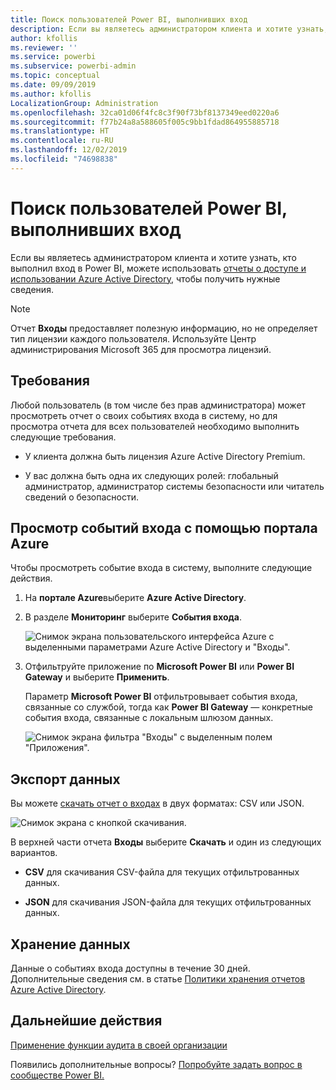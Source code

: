 ```yaml
---
title: Поиск пользователей Power BI, выполнивших вход
description: Если вы являетесь администратором клиента и хотите узнать, кто выполнил вход в Power BI, можете использовать отчеты о доступе и использовании Azure Active Directory, чтобы получить нужные сведения.
author: kfollis
ms.reviewer: ''
ms.service: powerbi
ms.subservice: powerbi-admin
ms.topic: conceptual
ms.date: 09/09/2019
ms.author: kfollis
LocalizationGroup: Administration
ms.openlocfilehash: 32ca01d06f4fc8c3f90f73bf8137349eed0220a6
ms.sourcegitcommit: f77b24a8a588605f005c9bb1fdad864955885718
ms.translationtype: HT
ms.contentlocale: ru-RU
ms.lasthandoff: 12/02/2019
ms.locfileid: "74698838"
---
```

# <a name="find-power-bi-users-that-have-signed-in"></a>Поиск пользователей Power BI, выполнивших вход

Если вы являетесь администратором клиента и хотите узнать, кто выполнил вход в Power BI, можете использовать [отчеты о доступе и использовании Azure Active Directory](/azure/active-directory/reports-monitoring/concept-sign-ins), чтобы получить нужные сведения.

> [!NOTE]
> Отчет **Входы** предоставляет полезную информацию, но не определяет тип лицензии каждого пользователя. Используйте Центр администрирования Microsoft 365 для просмотра лицензий.

## <a name="requirements"></a>Требования

Любой пользователь (в том числе без прав администратора) может просмотреть отчет о своих событиях входа в систему, но для просмотра отчета для всех пользователей необходимо выполнить следующие требования.

* У клиента должна быть лицензия Azure Active Directory Premium.

* У вас должна быть одна их следующих ролей: глобальный администратор, администратор системы безопасности или читатель сведений о безопасности.

## <a name="use-the-azure-portal-to-view-sign-ins"></a>Просмотр событий входа с помощью портала Azure

Чтобы просмотреть событие входа в систему, выполните следующие действия.

1. На **портале Azure**выберите **Azure Active Directory**.

1. В разделе **Мониторинг** выберите **События входа**.
   
    ![Снимок экрана пользовательского интерфейса Azure с выделенными параметрами Azure Active Directory и "Входы".](media/service-admin-access-usage/azure-portal-sign-ins.png)

1. Отфильтруйте приложение по **Microsoft Power BI** или **Power BI Gateway** и выберите **Применить**.

    Параметр **Microsoft Power BI** отфильтровывает события входа, связанные со службой, тогда как **Power BI Gateway** — конкретные события входа, связанные с локальным шлюзом данных.
   
    ![Снимок экрана фильтра "Входы" с выделенным полем "Приложения".](media/service-admin-access-usage/sign-in-filter.png)

## <a name="export-the-data"></a>Экспорт данных

Вы можете [скачать отчет о входах](/azure/active-directory/reports-monitoring/quickstart-download-sign-in-report) в двух форматах: CSV или JSON.

![Снимок экрана с кнопкой скачивания.](media/service-admin-access-usage/download-sign-in-data-csv.png)

В верхней части отчета **Входы** выберите **Скачать** и один из следующих вариантов.

* **CSV** для скачивания CSV-файла для текущих отфильтрованных данных.

* **JSON** для скачивания JSON-файла для текущих отфильтрованных данных.

## <a name="data-retention"></a>Хранение данных

Данные о событиях входа доступны в течение 30 дней. Дополнительные сведения см. в статье [Политики хранения отчетов Azure Active Directory](/azure/active-directory/reports-monitoring/reference-reports-data-retention).

## <a name="next-steps"></a>Дальнейшие действия

[Применение функции аудита в своей организации](service-admin-auditing.md)

Появились дополнительные вопросы? [Попробуйте задать вопрос в сообществе Power BI.](https://community.powerbi.com/)